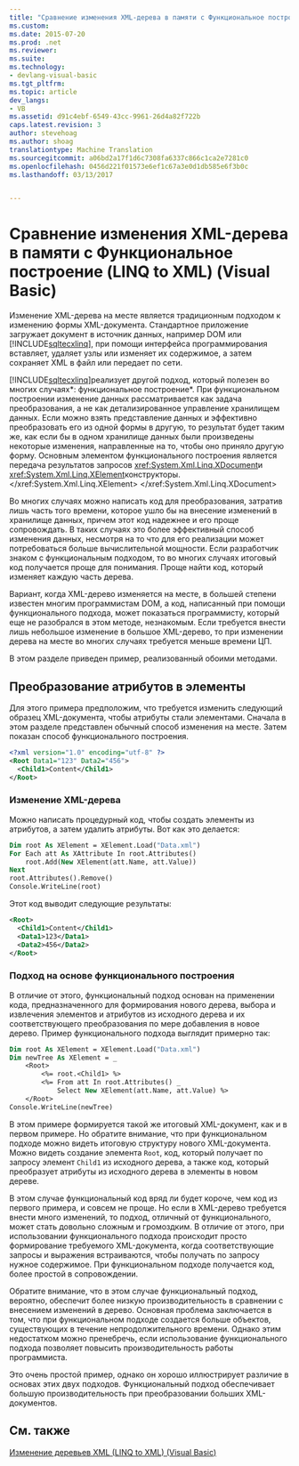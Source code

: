 ```yaml
---
title: "Сравнение изменения XML-дерева в памяти с Функциональное построение (LINQ to XML) (Visual Basic) | Документы Microsoft"
ms.custom: 
ms.date: 2015-07-20
ms.prod: .net
ms.reviewer: 
ms.suite: 
ms.technology:
- devlang-visual-basic
ms.tgt_pltfrm: 
ms.topic: article
dev_langs:
- VB
ms.assetid: d91c4ebf-6549-43cc-9961-26d4a82f722b
caps.latest.revision: 3
author: stevehoag
ms.author: shoag
translationtype: Machine Translation
ms.sourcegitcommit: a06bd2a17f1d6c7308fa6337c866c1ca2e7281c0
ms.openlocfilehash: 0456d221f01573e6ef1c67a3e0d1db585e6f3b0c
ms.lasthandoff: 03/13/2017


---
```

# <a name="in-memory-xml-tree-modification-vs-functional-construction-linq-to-xml-visual-basic"></a>Сравнение изменения XML-дерева в памяти с Функциональное построение (LINQ to XML) (Visual Basic)
Изменение XML-дерева на месте является традиционным подходом к изменению формы XML-документа. Стандартное приложение загружает документ в источник данных, например DOM или [!INCLUDE[sqltecxlinq](../../../../csharp/programming-guide/concepts/linq/includes/sqltecxlinq_md.md)], при помощи интерфейса программирования вставляет, удаляет узлы или изменяет их содержимое, а затем сохраняет XML в файл или передает по сети.  
  
 [!INCLUDE[sqltecxlinq](../../../../csharp/programming-guide/concepts/linq/includes/sqltecxlinq_md.md)]реализует другой подход, который полезен во многих случаях*: функциональное построение*. При функциональном построении изменение данных рассматривается как задача преобразования, а не как детализированное управление хранилищем данных. Если можно взять представление данных и эффективно преобразовать его из одной формы в другую, то результат будет таким же, как если бы в одном хранилище данных были произведены некоторые изменения, направленные на то, чтобы оно приняло другую форму. Основным элементом функционального построения является передача результатов запросов <xref:System.Xml.Linq.XDocument>и <xref:System.Xml.Linq.XElement>конструкторы.</xref:System.Xml.Linq.XElement> </xref:System.Xml.Linq.XDocument>  
  
 Во многих случаях можно написать код для преобразования, затратив лишь часть того времени, которое ушло бы на внесение изменений в хранилище данных, причем этот код надежнее и его проще сопровождать. В таких случаях это более эффективный способ изменения данных, несмотря на то что для его реализации может потребоваться больше вычислительной мощности. Если разработчик знаком с функциональным подходом, то во многих случаях итоговый код получается проще для понимания. Проще найти код, который изменяет каждую часть дерева.  
  
 Вариант, когда XML-дерево изменяется на месте, в большей степени известен многим программистам DOM, а код, написанный при помощи функционального подхода, может показаться программисту, который еще не разобрался в этом методе, незнакомым. Если требуется внести лишь небольшое изменение в большое XML-дерево, то при изменении дерева на месте во многих случаях требуется меньше времени ЦП.  
  
 В этом разделе приведен пример, реализованный обоими методами.  
  
## <a name="transforming-attributes-into-elements"></a>Преобразование атрибутов в элементы  
 Для этого примера предположим, что требуется изменить следующий образец XML-документа, чтобы атрибуты стали элементами. Сначала в этом разделе представлен обычный способ изменения на месте. Затем показан способ функционального построения.  
  
```xml  
<?xml version="1.0" encoding="utf-8" ?>  
<Root Data1="123" Data2="456">  
  <Child1>Content</Child1>  
</Root>  
```  
  
### <a name="modifying-the-xml-tree"></a>Изменение XML-дерева  
 Можно написать процедурный код, чтобы создать элементы из атрибутов, а затем удалить атрибуты. Вот как это делается:  
  
```vb  
Dim root As XElement = XElement.Load("Data.xml")  
For Each att As XAttribute In root.Attributes()  
    root.Add(New XElement(att.Name, att.Value))  
Next  
root.Attributes().Remove()  
Console.WriteLine(root)  
```  
  
 Этот код выводит следующие результаты:  
  
```xml  
<Root>  
  <Child1>Content</Child1>  
  <Data1>123</Data1>  
  <Data2>456</Data2>  
</Root>  
```  
  
### <a name="functional-construction-approach"></a>Подход на основе функционального построения  
 В отличие от этого, функциональный подход основан на применении кода, предназначенного для формирования нового дерева, выбора и извлечения элементов и атрибутов из исходного дерева и их соответствующего преобразования по мере добавления в новое дерево. Пример функционального подхода выглядит примерно так:  
  
```vb  
Dim root As XElement = XElement.Load("Data.xml")  
Dim newTree As XElement = _  
    <Root>  
        <%= root.<Child1> %>  
        <%= From att In root.Attributes() _  
            Select New XElement(att.Name, att.Value) %>  
    </Root>  
Console.WriteLine(newTree)  
```  
  
 В этом примере формируется такой же итоговый XML-документ, как и в первом примере. Но обратите внимание, что при функциональном подходе можно видеть итоговую структуру нового XML-документа. Можно видеть создание элемента `Root`, код, который получает по запросу элемент `Child1` из исходного дерева, а также код, который преобразует атрибуты из исходного дерева в элементы в новом дереве.  
  
 В этом случае функциональный код вряд ли будет короче, чем код из первого примера, и совсем не проще. Но если в XML-дерево требуется внести много изменений, то подход, отличный от функционального, может стать довольно сложным и громоздким. В отличие от этого, при использовании функционального подхода происходит просто формирование требуемого XML-документа, когда соответствующие запросы и выражения встраиваются, чтобы получать по запросу нужное содержимое. При функциональном подходе получается код, более простой в сопровождении.  
  
 Обратите внимание, что в этом случае функциональный подход, вероятно, обеспечит более низкую производительность в сравнении с внесением изменений в дерево. Основная проблема заключается в том, что при функциональном подходе создается больше объектов, существующих в течение непродолжительного времени. Однако этим недостатком можно пренебречь, если использование функционального подхода позволяет повысить производительность работы программиста.  
  
 Это очень простой пример, однако он хорошо иллюстрирует различие в основах этих двух подходов. Функциональный подход обеспечивает большую производительность при преобразовании больших XML-документов.  
  
## <a name="see-also"></a>См. также  
 [Изменение деревьев XML (LINQ to XML) (Visual Basic)](../../../../visual-basic/programming-guide/concepts/linq/modifying-xml-trees-linq-to-xml.md)
